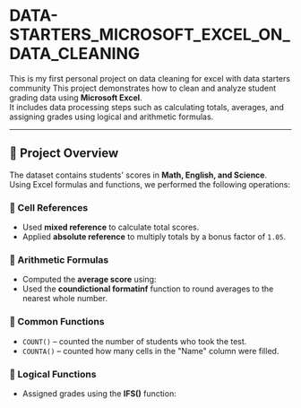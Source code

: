 # DATA-STARTERS_MICROSOFT_EXCEL_ON_DATA_CLEANING
This is my first personal project on data cleaning for excel with data starters community
This project demonstrates how to clean and analyze student grading data using **Microsoft Excel**.  
It includes data processing steps such as calculating totals, averages, and assigning grades using logical and arithmetic formulas.

---

## 🧮 Project Overview

The dataset contains students' scores in **Math, English, and Science**.  
Using Excel formulas and functions, we performed the following operations:

### 🔹 Cell References
- Used **mixed reference** to calculate total scores.
- Applied **absolute reference** to multiply totals by a bonus factor of `1.05`.

### 🔹 Arithmetic Formulas
- Computed the **average score** using:  
- Used the **coundictional formatinf** function to round averages to the nearest whole number.

### 🔹 Common Functions
- `COUNT()` – counted the number of students who took the test.
- `COUNTA()` – counted how many cells in the "Name" column were filled.

### 🔹 Logical Functions
- Assigned grades using the **IFS()** function:
